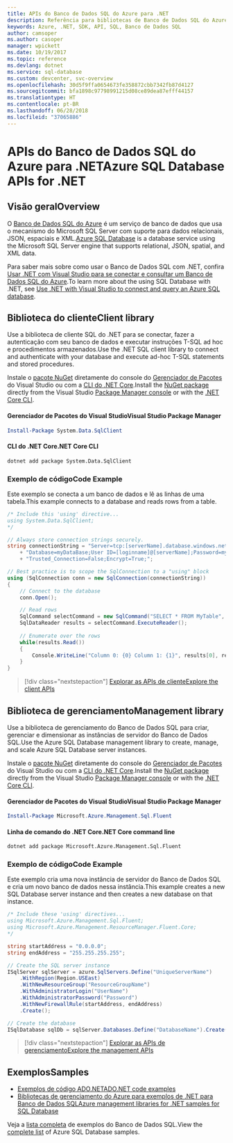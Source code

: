 ```yaml
---
title: APIs do Banco de Dados SQL do Azure para .NET
description: Referência para bibliotecas de Banco de Dados SQL do Azure para .NET
keywords: Azure, .NET, SDK, API, SQL, Banco de Dados SQL
author: camsoper
ms.author: casoper
manager: wpickett
ms.date: 10/19/2017
ms.topic: reference
ms.devlang: dotnet
ms.service: sql-database
ms.custom: devcenter, svc-overview
ms.openlocfilehash: 30d5f9ffa0654673fe358872cbb7342fb87d4127
ms.sourcegitcommit: bfa1898c97798991215d08ce89dea87efff44157
ms.translationtype: HT
ms.contentlocale: pt-BR
ms.lasthandoff: 06/28/2018
ms.locfileid: "37065886"
---
```

# <a name="azure-sql-database-apis-for-net"></a><span data-ttu-id="a1cff-104">APIs do Banco de Dados SQL do Azure para .NET</span><span class="sxs-lookup"><span data-stu-id="a1cff-104">Azure SQL Database APIs for .NET</span></span>

## <a name="overview"></a><span data-ttu-id="a1cff-105">Visão geral</span><span class="sxs-lookup"><span data-stu-id="a1cff-105">Overview</span></span>

<span data-ttu-id="a1cff-106">O [Banco de Dados SQL do Azure](https://docs.microsoft.com/azure/sql-database/sql-database-technical-overview) é um serviço de banco de dados que usa o mecanismo do Microsoft SQL Server com suporte para dados relacionais, JSON, espaciais e XML.</span><span class="sxs-lookup"><span data-stu-id="a1cff-106">[Azure SQL Database](https://docs.microsoft.com/azure/sql-database/sql-database-technical-overview) is a database service using the Microsoft SQL Server engine that supports relational, JSON, spatial, and XML data.</span></span> 

<span data-ttu-id="a1cff-107">Para saber mais sobre como usar o Banco de Dados SQL com .NET, confira [Usar .NET com Visual Studio para se conectar e consultar um Banco de Dados SQL do Azure](https://docs.microsoft.com/azure/sql-database/sql-database-connect-query-dotnet-visual-studio).</span><span class="sxs-lookup"><span data-stu-id="a1cff-107">To learn more about the using SQL Database with .NET, see [Use .NET with Visual Studio to connect and query an Azure SQL database](https://docs.microsoft.com/azure/sql-database/sql-database-connect-query-dotnet-visual-studio).</span></span>

## <a name="client-library"></a><span data-ttu-id="a1cff-108">Biblioteca do cliente</span><span class="sxs-lookup"><span data-stu-id="a1cff-108">Client library</span></span>

<span data-ttu-id="a1cff-109">Use a biblioteca de cliente SQL do .NET para se conectar, fazer a autenticação com seu banco de dados e executar instruções T-SQL ad hoc e procedimentos armazenados.</span><span class="sxs-lookup"><span data-stu-id="a1cff-109">Use the .NET SQL client library to connect and authenticate with your database and execute ad-hoc T-SQL statements and stored procedures.</span></span>

<span data-ttu-id="a1cff-110">Instale o [pacote NuGet]( https://www.nuget.org/packages/System.Data.SqlClient) diretamente do console do [Gerenciador de Pacotes](https://docs.microsoft.com/nuget/tools/package-manager-console) do Visual Studio ou com a [CLI do .NET Core](https://docs.microsoft.com/dotnet/core/tools/dotnet-add-package).</span><span class="sxs-lookup"><span data-stu-id="a1cff-110">Install the [NuGet package]( https://www.nuget.org/packages/System.Data.SqlClient) directly from the Visual Studio [Package Manager console](https://docs.microsoft.com/nuget/tools/package-manager-console) or with the [.NET Core CLI](https://docs.microsoft.com/dotnet/core/tools/dotnet-add-package).</span></span>

#### <a name="visual-studio-package-manager"></a><span data-ttu-id="a1cff-111">Gerenciador de Pacotes do Visual Studio</span><span class="sxs-lookup"><span data-stu-id="a1cff-111">Visual Studio Package Manager</span></span>

```powershell
Install-Package System.Data.SqlClient
```

#### <a name="net-core-cli"></a><span data-ttu-id="a1cff-112">CLI do .NET Core</span><span class="sxs-lookup"><span data-stu-id="a1cff-112">.NET Core CLI</span></span>

```bash
dotnet add package System.Data.SqlClient
```

### <a name="code-example"></a><span data-ttu-id="a1cff-113">Exemplo de código</span><span class="sxs-lookup"><span data-stu-id="a1cff-113">Code Example</span></span>

<span data-ttu-id="a1cff-114">Este exemplo se conecta a um banco de dados e lê as linhas de uma tabela.</span><span class="sxs-lookup"><span data-stu-id="a1cff-114">This example connects to a database and reads rows from a table.</span></span>

```csharp
/* Include this 'using' directive...
using System.Data.SqlClient;
*/

// Always store connection strings securely. 
string connectionString = "Server=tcp:[serverName].database.windows.net;" 
    + "Database=myDataBase;User ID=[loginname]@[serverName];Password=myPassword;"
    + "Trusted_Connection=False;Encrypt=True;";

// Best practice is to scope the SqlConnection to a "using" block
using (SqlConnection conn = new SqlConnection(connectionString))
{
    // Connect to the database
    conn.Open();

    // Read rows
    SqlCommand selectCommand = new SqlCommand("SELECT * FROM MyTable", conn);
    SqlDataReader results = selectCommand.ExecuteReader();
    
    // Enumerate over the rows
    while(results.Read())
    {
        Console.WriteLine("Column 0: {0} Column 1: {1}", results[0], results[1]);
    }
}
```

> [!div class="nextstepaction"]
> [<span data-ttu-id="a1cff-115">Explorar as APIs de cliente</span><span class="sxs-lookup"><span data-stu-id="a1cff-115">Explore the client APIs</span></span>](/dotnet/api/overview/azure/sql/client)

## <a name="management-library"></a><span data-ttu-id="a1cff-116">Biblioteca de gerenciamento</span><span class="sxs-lookup"><span data-stu-id="a1cff-116">Management library</span></span>

<span data-ttu-id="a1cff-117">Use a biblioteca de gerenciamento do Banco de Dados SQL para criar, gerenciar e dimensionar as instâncias de servidor do Banco de Dados SQL.</span><span class="sxs-lookup"><span data-stu-id="a1cff-117">Use the Azure SQL Database management library to create, manage, and scale Azure SQL Database server instances.</span></span>

<span data-ttu-id="a1cff-118">Instale o [pacote NuGet](https://www.nuget.org/packages/Microsoft.Azure.Management.Sql.Fluent/) diretamente do console do [Gerenciador de Pacotes](https://docs.microsoft.com/nuget/tools/package-manager-console) do Visual Studio ou com a [CLI do .NET Core](https://docs.microsoft.com/dotnet/core/tools/dotnet-add-package).</span><span class="sxs-lookup"><span data-stu-id="a1cff-118">Install the [NuGet package](https://www.nuget.org/packages/Microsoft.Azure.Management.Sql.Fluent/) directly from the Visual Studio [Package Manager console](https://docs.microsoft.com/nuget/tools/package-manager-console) or with the [.NET Core CLI](https://docs.microsoft.com/dotnet/core/tools/dotnet-add-package).</span></span>

#### <a name="visual-studio-package-manager"></a><span data-ttu-id="a1cff-119">Gerenciador de Pacotes do Visual Studio</span><span class="sxs-lookup"><span data-stu-id="a1cff-119">Visual Studio Package Manager</span></span>

```powershell
Install-Package Microsoft.Azure.Management.Sql.Fluent
``` 

#### <a name="net-core-command-line"></a><span data-ttu-id="a1cff-120">Linha de comando do .NET Core</span><span class="sxs-lookup"><span data-stu-id="a1cff-120">.NET Core command line</span></span>

```bash
dotnet add package Microsoft.Azure.Management.Sql.Fluent
```

### <a name="code-example"></a><span data-ttu-id="a1cff-121">Exemplo de código</span><span class="sxs-lookup"><span data-stu-id="a1cff-121">Code Example</span></span>

<span data-ttu-id="a1cff-122">Este exemplo cria uma nova instância de servidor do Banco de Dados SQL e cria um novo banco de dados nessa instância.</span><span class="sxs-lookup"><span data-stu-id="a1cff-122">This example creates a new SQL Database server instance and then creates a new database on that instance.</span></span>

```csharp
/* Include these 'using' directives...
using Microsoft.Azure.Management.Sql.Fluent;
using Microsoft.Azure.Management.ResourceManager.Fluent.Core;
*/

string startAddress = "0.0.0.0";
string endAddress = "255.255.255.255";

// Create the SQL server instance
ISqlServer sqlServer = azure.SqlServers.Define("UniqueServerName")
    .WithRegion(Region.USEast)
    .WithNewResourceGroup("ResourceGroupName")
    .WithAdministratorLogin("UserName")
    .WithAdministratorPassword("Password")
    .WithNewFirewallRule(startAddress, endAddress)
    .Create();

// Create the database
ISqlDatabase sqlDb = sqlServer.Databases.Define("DatabaseName").Create();
```

> [!div class="nextstepaction"]
> [<span data-ttu-id="a1cff-123">Explorar as APIs de gerenciamento</span><span class="sxs-lookup"><span data-stu-id="a1cff-123">Explore the management APIs</span></span>](/dotnet/api/overview/azure/sql/management)

## <a name="samples"></a><span data-ttu-id="a1cff-124">Exemplos</span><span class="sxs-lookup"><span data-stu-id="a1cff-124">Samples</span></span>

- [<span data-ttu-id="a1cff-125">Exemplos de código ADO.NET</span><span class="sxs-lookup"><span data-stu-id="a1cff-125">ADO.NET code examples</span></span>](/dotnet/framework/data/adonet/ado-net-code-examples)
- [<span data-ttu-id="a1cff-126">Bibliotecas de gerenciamento do Azure para exemplos de .NET para Banco de Dados SQL</span><span class="sxs-lookup"><span data-stu-id="a1cff-126">Azure management libraries for .NET samples for SQL Database</span></span>](/dotnet/azure/dotnet-sdk-azure-sql-database-samples)

<span data-ttu-id="a1cff-127">Veja a [lista completa](https://azure.microsoft.com/en-us/resources/samples/?platform=dotnet&term=sql+database) de exemplos do Banco de Dados SQL.</span><span class="sxs-lookup"><span data-stu-id="a1cff-127">View the [complete list](https://azure.microsoft.com/en-us/resources/samples/?platform=dotnet&term=sql+database) of Azure SQL Database samples.</span></span>

